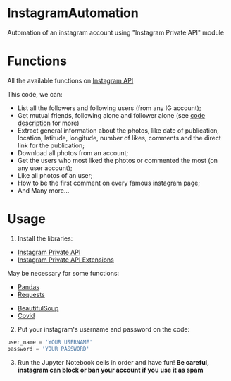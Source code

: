 # InstagramAutomation
Automation of an instagram account using "Instagram Private API" module

# Functions
All the available functions on [Instagram API](https://instagram-private-api.readthedocs.io/en/latest/api.html)

This code, we can:

- List all the followers and following users (from any IG account);
- Get mutual friends, following alone and follower alone (see [code description](https://github.com/luiseduardobr1/InstagramAutomation/blob/master/InstagramAPI.ipynb) for more)
- Extract general information about the photos, like date of publication, location, latitude, longitude,
number of likes, comments and the direct link for the publication;
- Download all photos from an account;
- Get the users who most liked the photos or commented the most (on any user account);
- Like all photos of an user;
- How to be the first comment on every famous instagram page;
- And Many more...

# Usage
1) Install the libraries:
* [Instagram Private API](https://github.com/ping/instagram_private_api)
* [Instagram Private API Extensions](https://github.com/ping/instagram_private_api_extensions)

May be necessary for some functions:
* [Pandas](https://pandas.pydata.org/)
* [Requests](https://requests.readthedocs.io/pt_BR/latest/user/quickstart.html)
- [BeautifulSoup](https://www.crummy.com/software/BeautifulSoup/bs4/doc/)
- [Covid](https://pypi.org/project/covid/)

2) Put your instagram's username and password on the code:
```Python
user_name = 'YOUR USERNAME'
password = 'YOUR PASSWORD'
```

3) Run the Jupyter Notebook cells in order and have fun! **Be careful, instagram can block or ban your account if you use it as spam**

